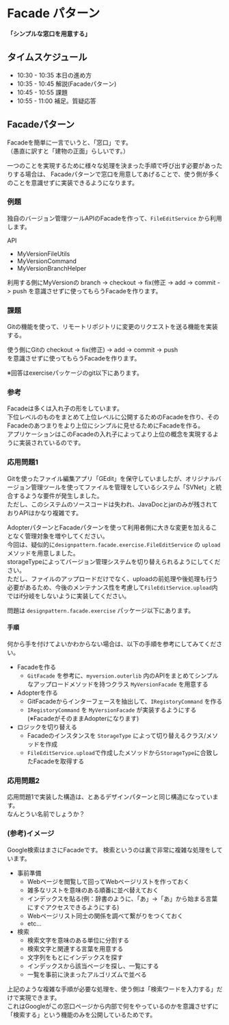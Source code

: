 # Facade パターン
**「シンプルな窓口を用意する」**

## タイムスケジュール
- 10:30 - 10:35 本日の進め方
- 10:35 - 10:45 解説(Facadeパターン)
- 10:45 - 10:55 課題
- 10:55 - 11:00 補足。質疑応答

## Facadeパターン
Facadeを簡単に一言でいうと、「窓口」です。  
（愚直に訳すと「建物の正面」らしいです。）

一つのことを実現するために様々な処理を決まった手順で呼び出す必要があったりする場合は、
Facadeパターンで窓口を用意してあげることで、使う側が多くのことを意識せずに実装できるようになります。

### 例題
独自のバージョン管理ツールAPIのFacadeを作って、`FileEditService` から利用します。  

API
- MyVersionFileUtils
- MyVersionCommand
- MyVersionBranchHelper

利用する側にMyVersionの branch -> checkout -> fix(修正 -> add -> commit -> push
を意識させずに使ってもらうFacadeを作ります。

### 課題
Gitの機能を使って、リモートリポジトリに変更のリクエストを送る機能を実装する。

使う側にGitの checkout -> fix(修正) -> add -> commit -> push  
を意識させずに使ってもらうFacadeを作ります。  

※回答はexerciseパッケージのgit以下にあります。  

### 参考
Facadeは多くは入れ子の形をしています。  
下位レベルのものをまとめて上位レベルに公開するためのFacadeを作り、そのFacadeのあつまりをより上位にシンプルに見せるためにFacadeを作る。  
アプリケーションはこのFacadeの入れ子によってより上位の概念を実現するように実装されているのです。

### 応用問題1
Gitを使ったファイル編集アプリ「GEdit」を保守していましたが、オリジナルバージョン管理ツールを使ってファイルを管理をしているシステム「SVNet」と統合するような要件が発生しました。  
ただし、このシステムのソースコードは失われ、JavaDocとjarのみが残されておりAPIはかなり複雑です。  

AdopterパターンとFacadeパターンを使って利用者側に大きな変更を加えることなく管理対象を増やしてください。  
今回は、疑似的に`designpattern.facade.exercise.FileEditService` の `upload`メソッドを用意しました。  
storageTypeによってバージョン管理システムを切り替えられるようにしてください。  
ただし、ファイルのアップロードだけでなく、uploadの前処理や後処理も行う必要があるため、今後のメンテナンス性を考慮して`FileEditService.upload`内ではif分岐をしないように実装してください。  

問題は `designpattern.facade.exercise` パッケージ以下にあります。  

#### 手順
何から手を付けてよいかわからない場合は、以下の手順を参考にしてみてください。
- Facadeを作る
  - `GitFacade` を参考に、`myversion.outerlib` 内のAPIをまとめてシンプルなアップロードメソッドを持つクラス `MyVersionFacade` を用意する
- Adopterを作る
  - GitFacadeからインターフェースを抽出して、`IRegistoryCommand` を作る
  - `IRegistoryCommand` を `MyVersionFacade` が実装するようにする(※FacadeがそのままAdopterになります)
- ロジックを切り替える
  - Facadeのインスタンスを `StorageType` によって切り替えるクラス/メソッドを作成
  - `FileEditService.upload`で作成したメソッドから`StorageType`に合致したFacadeを取得する

### 応用問題2
応用問題1で実装した構造は、とあるデザインパターンと同じ構造になっています。  
なんとうい名前でしょうか？

### (参考)イメージ
Google検索はまさにFacadeです。
検索というのは裏で非常に複雑な処理をしています。
- 事前準備
  - Webページを閲覧して回ってWebページリストを作っておく
  - 雑多なリストを意味のある順番に並べ替えておく
  - インデックスを貼る(例：辞書のように、「あ」→「あ」から始まる言葉にすぐアクセスできるようにする)
  - Webページリスト同士の関係を調べて繋がりをつくておく
  - etc...
- 検索
  - 検索文字を意味のある単位に分割する
  - 検索文字と関連する言葉を用意する
  - 文字列をもとにインデックスを探す
  - インデックスから該当ページを探し、一覧にする
  - 一覧を事前に決まったアルゴリズムで並べる

上記のような複雑な手順が必要な処理を、使う側は「検索ワードを入力する」だけで実現できます。  
これはGoogleがこの窓口ページから内部で何をやっているのかを意識させずに「検索する」という機能のみを公開しているためです。